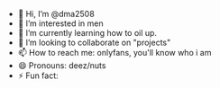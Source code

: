 - 👋 Hi, I’m @dma2508
- 👀 I’m interested in men
- 🌱 I’m currently learning how to oil up.
- 💞️ I’m looking to collaborate on "projects"
- 📫 How to reach me: onlyfans, you'll know who i am
- 😄 Pronouns: deez/nuts
- ⚡ Fun fact: 

<!---
dma2508/dma2508 is a ✨ special ✨ repository because its `README.md` (this file) appears on your GitHub profile.
You can click the Preview link to take a look at your changes.
--->

